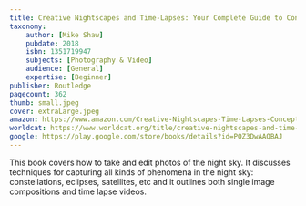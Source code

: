```yaml
---
title: Creative Nightscapes and Time-Lapses: Your Complete Guide to Conceptualizing, Planning and Creating Composite Nightscapes and Time-Lapses
taxonomy:
	author: [Mike Shaw]
	pubdate: 2018
	isbn: 1351719947
	subjects: [Photography & Video]
	audience: [General]
	expertise: [Beginner]
publisher: Routledge
pagecount: 362
thumb: small.jpeg
cover: extraLarge.jpeg
amazon: https://www.amazon.com/Creative-Nightscapes-Time-Lapses-Conceptualizing-Composite/dp/1138745456/ref=sr_1_1?keywords=Creative+nightscapes+and+time-lapses+%3A+your+complete+guide+to+conceptualizing%2C+planning+and+creating+composite+nightscapes+and+time-lapses&qid=1570468318&sr=8-1
worldcat: https://www.worldcat.org/title/creative-nightscapes-and-time-lapses-your-complete-guide-to-conceptualizing-planning-and-creating-composite-nightscapes-and-time-lapses/oclc/1062395513&referer=brief_results
google: https://play.google.com/store/books/details?id=POZ3DwAAQBAJ
---
```

This book covers how to take and edit photos of the night sky. It discusses techniques for capturing all kinds of phenomena in the night sky: constellations, eclipses, satellites, etc and it outlines both single image compositions and time lapse videos.